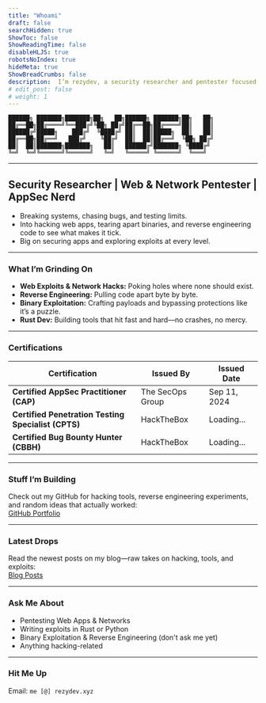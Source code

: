 ```yaml
---
title: "Whoami"
draft: false
searchHidden: true
ShowToc: false
ShowReadingTime: false
disableHLJS: true
robotsNoIndex: true
hideMeta: true
ShowBreadCrumbs: false
description:  I’m rezydev, a security researcher and pentester focused on web exploits. Always building tools, breaking systems, and sharing insights on hacking.
# edit_post: false
# weight: 1
---
```


~~~
██████╗ ███████╗███████╗██╗   ██╗██████╗ ███████╗██╗   ██╗  
██╔══██╗██╔════╝╚══███╔╝╚██╗ ██╔╝██╔══██╗██╔════╝██║   ██║  
██████╔╝█████╗    ███╔╝  ╚████╔╝ ██║  ██║█████╗  ██║   ██║  
██╔══██╗██╔══╝   ███╔╝    ╚██╔╝  ██║  ██║██╔══╝  ╚██╗ ██╔╝  
██║  ██║███████╗███████╗   ██║   ██████╔╝███████╗ ╚████╔╝   
╚═╝  ╚═╝╚══════╝╚══════╝   ╚═╝   ╚═════╝ ╚══════╝  ╚═══╝    
~~~

---

## **Security Researcher | Web & Network Pentester | AppSec Nerd**

- Breaking systems, chasing bugs, and testing limits.  
- Into hacking web apps, tearing apart binaries, and reverse engineering code to see what makes it tick.  
- Big on securing apps and exploring exploits at every level.  

---

### **What I’m Grinding On**
- **Web Exploits & Network Hacks:** Poking holes where none should exist.  
- **Reverse Engineering:** Pulling code apart byte by byte.  
- **Binary Exploitation:** Crafting payloads and bypassing protections like it’s a puzzle.  
- **Rust Dev:** Building tools that hit fast and hard—no crashes, no mercy.  

---

### **Certifications**
| Certification                            | Issued By        | Issued Date     |
| --------------------------------------- | ---------------- | --------------- |
| **Certified AppSec Practitioner (CAP)** | The SecOps Group | Sep 11, 2024    |
| **Certified Penetration Testing Specialist (CPTS)** | HackTheBox | Loading...      |
| **Certified Bug Bounty Hunter (CBBH)**  | HackTheBox       | Loading...      |

---

### **Stuff I’m Building**
Check out my GitHub for hacking tools, reverse engineering experiments, and random ideas that actually worked:  
[GitHub Portfolio](https://github.com/Rezy-Dev)

---

### **Latest Drops**
Read the newest posts on my blog—raw takes on hacking, tools, and exploits:  
[Blog Posts](https://rezy-dev.github.io/)

---

### **Ask Me About**
- Pentesting Web Apps & Networks  
- Writing exploits in Rust or Python  
- Binary Exploitation & Reverse Engineering (don't ask me yet)
- Anything hacking-related  

---

### **Hit Me Up**
Email: `me [@] rezydev.xyz`
